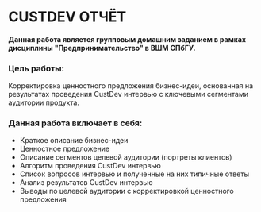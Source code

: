 # CUSTDEV ОТЧЁТ
#### Данная работа является групповым домашним заданием в рамках диcциплины "Предпринимательство" в ВШМ СПбГУ.

### Цель работы:
Корректировка ценностного предложения бизнес-идеи, основанная на результатах проведения CustDev интервью с ключевыми сегментами аудитории продукта.


### Данная работа включает в себя:
+ Краткое описание бизнес-идеи
+ Ценностное предложение
+ Описание сегментов целевой аудитории (портреты клиентов)
+ Алгоритм проведения CustDev интервью
+ Список вопросов интервью и полученные на них типичные ответы
+ Анализ результатов CustDev интервью
+ Выводы по целевой аудитории с корректировкой ценностного предложения
